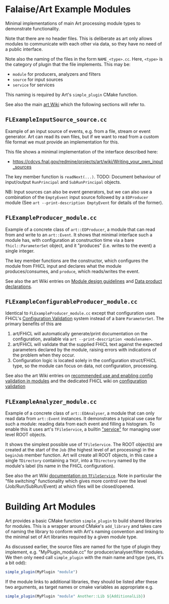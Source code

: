 Falaise/Art Example Modules
===========================

Minimal implementations of main Art processing module types to
demonstrate functionality.

Note that there are no header files. This is deliberate as art
only allows modules to communicate with each other via data,
so they have no need of a public interface.

Note also the naming of the files in the form `NAME_<type>.cc`. Here,
`<type>` is the category of plugin that the file implements. This
may be:

- `module` for producers, analyzers and filters
- `source` for input sources
- `service` for services

This naming is required by Art's `simple_plugin` CMake function.

See also the main [art Wiki](https://cdcvs.fnal.gov/redmine/projects/art/wiki)
which the following sections will refer to.


`FLExampleInputSource_source.cc`
--------------------------------

Example of an input source of events, e.g. from a file, stream
or event generator. Art can read its own files, but if we want to
read from a custom file format we must provide an implementation for this.

This file shows a minimal implementation of the interface described here:

- https://cdcvs.fnal.gov/redmine/projects/art/wiki/Writing_your_own_input_sources

The key member function is `readNext(...)`. TODO: Document behaviour of
input/output `RunPrincipal` and `SubRunPrincipal` objects.

NB: Input sources can also be event generators, but we can also use a combination
of the `EmptyEvent` input source followed by a `EDProducer` module (See
`art --print-description EmptyEvent` for details of the former).


`FLExampleProducer_module.cc`
-----------------------------

Example of a concrete class of `art::EDProducer`, a module that can read from
and write to an `art::Event`. It shows that minimal interface such a module has,
with configuration at construction time via a bare `fhicl::ParameterSet` object,
and it "produces" (i.e. writes to the event) a single integer.

The key member functions are the constructor, which configures the module
from FHiCL input and declares what the module produces/consumes, and
`produce`, which reads/writes the event.

See also the art Wiki entries on [Module design guidelines](https://cdcvs.fnal.gov/redmine/projects/art/wiki/Art_Module_Design_Guide) and [Data product declarations](https://cdcvs.fnal.gov/redmine/projects/art/wiki/Data_product_declarations).


`FLExampleConfigurableProducer_module.cc`
-----------------------------------------

Identical to `FLExampleProducer_module.cc` except that configuration uses
FHiCL's [Configuration Validation](https://cdcvs.fnal.gov/redmine/projects/art/wiki/Configuration_validation_and_description) system instead of a bare `ParameterSet`.
The primary benefits of this are

1. art/FHiCL will automatically generate/print documentation on the configuration,
   available via `art --print-description <modulename>`.
2. art/FHiCL will validate that the supplied FHiCL text against the expected parameters
   declared by the module, raising errors with indications of the problem when they occur.
3. Configuration logic is located solely in the configuration struct/FHiCL type, so
   the module can focus on data, not configuration, processing.

See also the art Wiki entries on [recommended use and enabling config validation in modules](https://cdcvs.fnal.gov/redmine/projects/art/wiki/Configuration_validation_and_description) and
the dedicated FHiCL wiki on [configuration validation](https://cdcvs.fnal.gov/redmine/projects/fhicl-cpp/wiki/Configuration_validation_and_fhiclcpp_types)


`FLExampleAnalyzer_module.cc`
-----------------------------

Example of a concrete class of `art::EDAnalyser`, a module that can
only read data from `art::Event` instances. It demonstrates a
typical use case for such a module: reading data from each event and
filling a histogram. To enable this it uses art's `TFileService`, a
builtin ["service"](https://cdcvs.fnal.gov/redmine/projects/art/wiki/Guide_to_writing_and_using_services)
for managing user level ROOT objects.

It shows the simplest possible use of `TFileService`. The ROOT
object(s) are created at the start of the `Job` (the highest level of
art processing) in the `beginJob` member function. Art will create
all ROOT objects, in this case a single `TDirectory` containing a
`TH1F`, into a `TDirectory` named by the module's label (its name
in the FHiCL configuration).

See also the art Wiki [documentation on `TFileService`](https://cdcvs.fnal.gov/redmine/projects/art/wiki/TFileService).
Note in particular the "file switching" functionality which gives
more control over the level (Job/Run/SubRun/Event) at which files will be
closed/opened.


Building Art Modules
====================
Art provides a basic CMake function `simple_plugin` to build shared libraries
for modules. This is a wrapper around CMake's `add_library` and takes care of
naming the library to conform with Art's naming convention and linking to the
minimal set of Art libraries required by a given module type.

As discussed earlier, the source files are named for the type of plugin they
implement, e.g. "MyPlugin_module.cc" for producer/analyser/filter modules.
We then only need call `simple_plugin` with the main name and type (yes, it's
a bit odd):

```cmake
simple_plugin(MyPlugin "module")
```

If the module links to additional libraries, they should be listed after these
two arguments, as target names or cmake variables as appropriate e.g.

```cmake
simple_plugin(MyPlugin "module" Another::Lib ${AdditionalLib})
```

